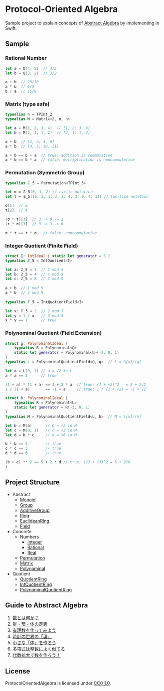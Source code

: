 # Protocol-Oriented Algebra

Sample project to explain concepts of [Abstract Algebra](https://en.wikipedia.org/wiki/Abstract_algebra) by implementing in Swift.

## Sample

### Rational Number

```swift
let a = ℚ(4, 5)  // 4/5
let b = ℚ(3, 2)  // 3/2

a + b  // 23/10
a * b  // 6/5
b / a  // 15/8
```

### Matrix (type safe)

```swift
typealias n = TPInt_2
typealias M = Matrix<ℤ, n, n>

let a = M(1, 2, 3, 4)  // [1, 2; 3, 4]
let b = M(2, 1, 1, 2)  // [2, 1; 1, 2]

a + b  // [3, 3; 4, 6]
a * b  // [4, 5; 10, 11]

a + b == b + a  // true: addition is commutative
a * b == b * a  // false: multiplication is noncommutative
```

### Permutation (Symmetric Group)

```swift
typealias 𝔖_5 = Permutation<TPInt_5>

let σ = 𝔖_5(0, 1, 2) // cyclic notation
let τ = 𝔖_5([0: 2, 1: 3, 2: 4, 3: 0, 4: 1]) // two-line notation

σ[1]  // 2
τ[2]  // 4

(σ * τ)[3]  // 3 -> 0 -> 1 
(τ * σ)[3]  // 3 -> 3 -> 0

σ * τ == τ * σ   // false: noncommutative
```

### Integer Quotient (Finite Field)

```swift
struct I: IntIdeal { static let generator = 5 }
typealias ℤ_5 = IntQuotient<I>

let a: ℤ_5 = 2  // 2 mod 5
let b: ℤ_5 = 4  // 4 mod 5
let c: ℤ_5 = 8  // 3 mod 5
    
a + b  // 1 mod 5
a * b  // 3 mod 5
    
typealias 𝔽_5 = IntQuotientField<I>

let x: 𝔽_5 = 2  // 2 mod 5
let y = 1 / x   // 3 mod 5
x * y == 1      // true
```

### Polynominal Quotient (Field Extension)

```swift
struct g: PolynominalIdeal {
    typealias R = Polynominal<ℚ>
    static let generator = Polynominal<ℚ>(-2, 0, 1)
}
typealias L = PolynominalQuotientField<ℚ, g>  // L = ℚ[x]/(g)

let a = L(0, 1) // a = √2 in L
a * a == 2      // true

(1 + a) * (1 + a) == 3 + 2 * a  // true: (1 + √2)^2   = 3 + 2√2
1 / (1 + a)       == -1 + a     // true: 1 / (1 + √2) = -1 + √2

struct h: PolynominalIdeal {
    typealias R = Polynominal<L>
    static let generator = R(-3, 0, 1)
}
typealias M = PolynominalQuotientField<L, h>  // M = L[x]/(h)

let b = M(a)      // b = √2 in M
let c = M(0, 1)   // c = √3 in M
let d = b * c     // d = √6 in M

b * b == 2        // true
c * c == 3        // true
d * d == 6        // true

(b + c) ** 2 == 5 + 2 * d // true: (√2 + √3)^2 = 5 + 2√6
}
```

## Project Structure
* Abstract
  * [Monoid](Algebra.playground/Sources/Abstract/Monoid.swift)
  * [Group](Algebra.playground/Sources/Abstract/Group.swift)
  * [AdditiveGroup](Algebra.playground/Sources/Abstract/AdditiveGroup.swift)
  * [Ring](Algebra.playground/Sources/Abstract/Ring.swift)
  * [EuclideanRing](Algebra.playground/Sources/Abstract/EuclideanRing.swift)
  * [Field](Algebra.playground/Sources/Abstract/Field.swift)
* Concrete
  * Numbers
    * [Integer](Algebra.playground/Sources/Concrete/Numbers/Integer.swift)
    * [Rational](Algebra.playground/Sources/Concrete/Numbers/Rational.swift)
    * [Real](Algebra.playground/Sources/Concrete/Numbers/Real.swift)
  * [Permutation](Algebra.playground/Sources/Concrete/Permutation.swift)
  * [Matrix](Algebra.playground/Sources/Concrete/Matrix.swift)
  * [Polynominal](Algebra.playground/Sources/Concrete/Polynominal.swift)
* Quotient
  * [QuotientRing](Algebra.playground/Sources/Quotient/QuotientRing.swift)
  * [IntQuotientRing](Algebra.playground/Sources/Quotient/IntQuotientRing.swift)
  * [PolynominalQuotientRing](Algebra.playground/Sources/Quotient/PolynominalQuotientRing.swift)

## Guide to Abstract Algebra

1. [数とは何か？](http://qiita.com/taketo1024/items/bd356c59dc0559ee9a0b) 
2. [群・環・体の定義](http://qiita.com/taketo1024/items/733e0ecf12da359db729)
3. [有理数を作ってみよう](http://qiita.com/taketo1024/items/222a6a418fb29a0684f8)
4. [時計の世界の「環」](http://qiita.com/taketo1024/items/91fbc70136b0e5706c09)
5. [小さな「体」を作ろう](http://qiita.com/taketo1024/items/f5cd40bf669fa8511f9b)
6. [多項式は整数によく似てる](http://qiita.com/taketo1024/items/83be0ad7d2f2e4f3f44d)
7. [代数拡大で数を作ろう！](http://qiita.com/taketo1024/items/ccf7ece3dfeb98b38946)

## License
ProtocolOrientedAlgebra is licensed under [CC0 1.0](LICENSE).
